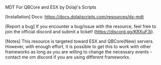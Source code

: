 MDT For QBCore and ESX by Dolaji's Scripts

[Installation]
Docs: https://docs.dolajiscripts.com/resources/ds-mdt

[Report a bug]
If you encounter a bug/issue with the resource, feel free to join the official discord and submit a ticket! (https://discord.gg/KRXuF3j).

[Notes]
This resource is targeted toward ESX and QBCore(New) servers. However, with enough effort, it is possible to get this to work with
other frameworks as long as you are willing to change the necessary events - contact me om discord if you are using different frameworks.